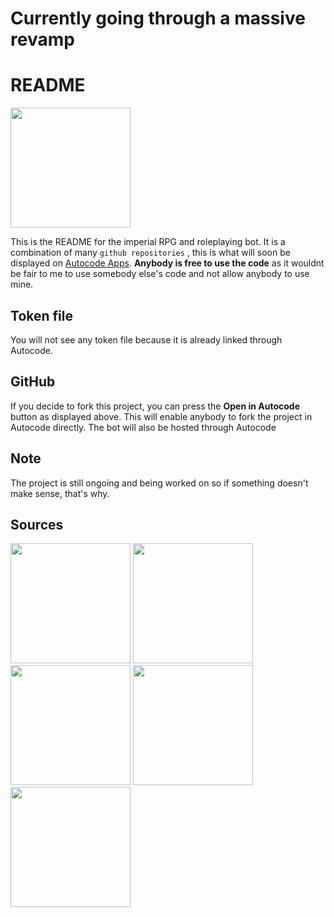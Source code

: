 # Currently going through a massive revamp

# README
[<img src="https://open.autocode.com/static/images/open.svg?" width="192">](https://open.autocode.com/)

This is the README for the imperial RPG and roleplaying bot. It is a combination of many  `github repositories`
, this is what will soon be displayed on [Autocode Apps](/app).
**Anybody is free to use the code** as it wouldnt be fair to me to use somebody else's code and not allow anybody to use mine.


## Token file
You will not see any token file because it is already linked through Autocode.

## GitHub
If you decide to fork this project, you can press the **Open in Autocode** button as displayed above.
This will enable anybody to fork the project in Autocode directly. The bot will also be hosted through Autocode

## Note
The project is still ongoing and being worked on so if something doesn't make sense, that's why.

## Sources
[<img src="https://du2ha4sdmc25q.cloudfront.net/abhay557/personal-website-template/src_jQg2CRzvHNoibKsjdGHRp35t7CqQhiPcUTNR/readme/thumbnail.png" width="192">](https://autocode.com/app/abhay557/personal-website-template/)
[<img src="https://avatars.githubusercontent.com/u/16759711?v=4" width="192">](https://github.com/sizzlorox/Idle-RPG-Bot)
[<img src="https://avatars.githubusercontent.com/u/68364573?v=4" width="192">](https://github.com/ZeroDiscord/EconomyBot)
[<img src="https://polybit-apps.s3.amazonaws.com/stdlib/users/JanethL/profile/image.png?1545088814830" width="192">](https://autocode.com/app/janethl/discord-modal-surveys/)
[<img src="https://avatars.githubusercontent.com/u/616320?v=4" width="192">](https://github.com/delaford/game)
